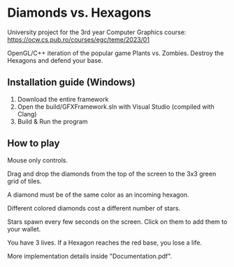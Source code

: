 # Diamonds vs. Hexagons

University project for the 3rd year Computer Graphics course: https://ocw.cs.pub.ro/courses/egc/teme/2023/01

OpenGL/C++ iteration of the popular game Plants vs. Zombies. Destroy the Hexagons and defend your base.

## Installation guide (Windows)
1. Download the entire framework
2. Open the build/GFXFramework.sln with Visual Studio (compiled with Clang)
3. Build & Run the program

## How to play
Mouse only controls.

Drag and drop the diamonds from the top of the screen to the 3x3 green grid of tiles.

A diamond must be of the same color as an incoming hexagon.

Different colored diamonds cost a different number of stars.

Stars spawn every few seconds on the screen. Click on them to add them to your wallet.

You have 3 lives. If a Hexagon reaches the red base, you lose a life.

More implementation details inside "Documentation.pdf".
